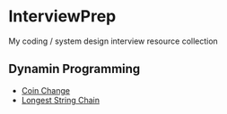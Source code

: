# InterviewPrep
My coding / system design interview resource collection


## Dynamin Programming
* [Coin Change](https://leetcode.com/problems/coin-change/)
* [Longest String Chain](https://leetcode.com/problems/longest-string-chain/)
